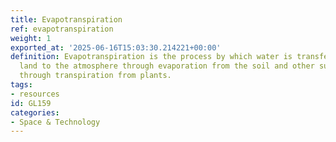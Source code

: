 ```yaml
---
title: Evapotranspiration
ref: evapotranspiration
weight: 1
exported_at: '2025-06-16T15:03:30.214221+00:00'
definition: Evapotranspiration is the process by which water is transferred from the
  land to the atmosphere through evaporation from the soil and other surfaces and
  through transpiration from plants.
tags:
- resources
id: GL159
categories:
- Space & Technology
---
```


